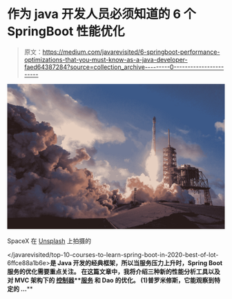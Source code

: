 # 作为 java 开发人员必须知道的 6 个 SpringBoot 性能优化

> 原文：<https://medium.com/javarevisited/6-springboot-performance-optimizations-that-you-must-know-as-a-java-developer-faed64387284?source=collection_archive---------0----------------------->

![](img/cf770bf86e30f11a0b7710d533a88a27.png)

SpaceX 在 [Unsplash](https://unsplash.com?utm_source=medium&utm_medium=referral) 上拍摄的

</javarevisited/top-10-courses-to-learn-spring-boot-in-2020-best-of-lot-6ffce88a1b6e>****是 Java 开发的经典框架，所以当服务压力上升时，Spring Boot 服务的优化需要重点关注。
在这篇文章中，我将介绍三种新的性能分析工具以及对 MVC 架构下的** [**控制器**](https://javarevisited.blogspot.com/2022/05/how-to-return-json-xml-or-thymeleaf-.html)**[**服务**](https://javarevisited.blogspot.com/2017/11/difference-between-component-service.html) **和 Dao 的优化。
(1)普罗米修斯，它能观察到特定的** …****